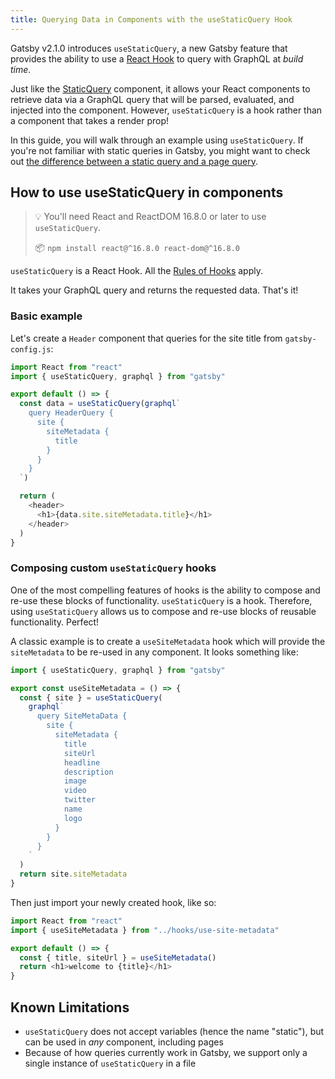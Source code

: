 ```yaml
---
title: Querying Data in Components with the useStaticQuery Hook
---
```


Gatsby v2.1.0 introduces `useStaticQuery`, a new Gatsby feature that provides the ability to use a [React Hook](https://reactjs.org/docs/hooks-intro.html) to query with GraphQL at _build time_.

Just like the [StaticQuery](/docs/static-query) component, it allows your React components to retrieve data via a GraphQL query that will be parsed, evaluated, and injected into the component. However, `useStaticQuery` is a hook rather than a component that takes a render prop!

In this guide, you will walk through an example using `useStaticQuery`. If you're not familiar with static queries in Gatsby, you might want to check out [the difference between a static query and a page query](/docs/static-query/#how-staticquery-differs-from-page-query).

## How to use useStaticQuery in components

> 💡 You'll need React and ReactDOM 16.8.0 or later to use `useStaticQuery`.
>
> 📦 `npm install react@^16.8.0 react-dom@^16.8.0`

`useStaticQuery` is a React Hook. All the [Rules of Hooks](https://reactjs.org/docs/hooks-rules.html) apply.

It takes your GraphQL query and returns the requested data. That's it!

### Basic example

Let's create a `Header` component that queries for the site title from `gatsby-config.js`:

```jsx:title=src/components/header.js
import React from "react"
import { useStaticQuery, graphql } from "gatsby"

export default () => {
  const data = useStaticQuery(graphql`
    query HeaderQuery {
      site {
        siteMetadata {
          title
        }
      }
    }
  `)

  return (
    <header>
      <h1>{data.site.siteMetadata.title}</h1>
    </header>
  )
}
```

### Composing custom `useStaticQuery` hooks

One of the most compelling features of hooks is the ability to compose and re-use these blocks of functionality. `useStaticQuery` is a hook. Therefore, using `useStaticQuery` allows us to compose and re-use blocks of reusable functionality. Perfect!

A classic example is to create a `useSiteMetadata` hook which will provide the `siteMetadata` to be re-used in any component. It looks something like:

```jsx:title=src/hooks/use-site-metadata.js
import { useStaticQuery, graphql } from "gatsby"

export const useSiteMetadata = () => {
  const { site } = useStaticQuery(
    graphql`
      query SiteMetaData {
        site {
          siteMetadata {
            title
            siteUrl
            headline
            description
            image
            video
            twitter
            name
            logo
          }
        }
      }
    `
  )
  return site.siteMetadata
}
```

Then just import your newly created hook, like so:

```jsx:jsx:title=src/pages/index.js
import React from "react"
import { useSiteMetadata } from "../hooks/use-site-metadata"

export default () => {
  const { title, siteUrl } = useSiteMetadata()
  return <h1>welcome to {title}</h1>
}
```

## Known Limitations

- `useStaticQuery` does not accept variables (hence the name "static"), but can be used in _any_ component, including pages
- Because of how queries currently work in Gatsby, we support only a single instance of `useStaticQuery` in a file
